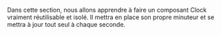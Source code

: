 Dans cette section, nous allons apprendre à faire un composant Clock vraiment réutilisable et isolé. Il mettra en place son propre minuteur et se mettra à jour tout seul à chaque seconde.
